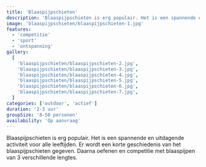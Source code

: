 ```yaml
---
title: 'Blaaspijpschieten'
description: 'Blaaspijpschieten is erg populair. Het is een spannende en uitdagende activiteit voor alle leeftijden.'
image: 'blaaspijpschieten/blaaspijpschieten-1.jpg'
features:
  - 'competitie'
  - 'sport'
  - 'ontspanning'
gallery:
  [
    'blaaspijpschieten/blaaspijpschieten-2.jpg',
    'blaaspijpschieten/blaaspijpschieten-3.jpg',
    'blaaspijpschieten/blaaspijpschieten-4.jpg',
    'blaaspijpschieten/blaaspijpschieten-5.jpg',
    'blaaspijpschieten/blaaspijpschieten-6.jpg',
    'blaaspijpschieten/blaaspijpschieten-7.jpg',
  ]
categories: ['outdoor', 'actief']
duration: '2-3 uur'
groupSize: '8-50 personen'
availability: 'Op aanvraag'
---
```


Blaaspijpschieten is erg populair. Het is een spannende en uitdagende activiteit voor alle leeftijden. Er wordt een korte geschiedenis van het blaaspijpschieten gegeven. Daarna oefenen en competitie met blaaspijpen van 3 verschillende lengtes.
